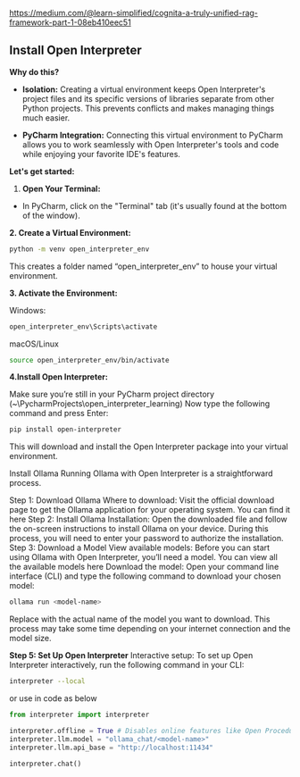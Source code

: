 
https://medium.com/@learn-simplified/cognita-a-truly-unified-rag-framework-part-1-08eb410eec51

**Install Open Interpreter**
----------------------------

**Why do this?**

*   **Isolation:** Creating a virtual environment keeps Open Interpreter's project files and its specific versions of libraries separate from other Python projects. This prevents conflicts and makes managing things much easier.
   
*   **PyCharm Integration:** Connecting this virtual environment to PyCharm allows you to work seamlessly with Open Interpreter's tools and code while enjoying your favorite IDE's features.
   

**Let's get started:**

1.  **Open Your Terminal:**
   

*   In PyCharm, click on the "Terminal" tab (it's usually found at the bottom of the window).
   

**2\. Create a Virtual Environment:**
```bash
python -m venv open_interpreter_env
```
This creates a folder named “open_interpreter_env” to house your virtual environment.


**3\. Activate the Environment:**

Windows:
```bash
open_interpreter_env\Scripts\activate
```
macOS/Linux
```bash
source open_interpreter_env/bin/activate
```

**4\.Install Open Interpreter:**

Make sure you’re still in your PyCharm project directory (~\PycharmProjects\open_interpreter_learning)
Now type the following command and press Enter:

```bash
pip install open-interpreter
```
This will download and install the Open Interpreter package into your virtual environment.

Install Ollama
Running Ollama with Open Interpreter is a straightforward process.

Step 1: Download Ollama
Where to download: Visit the official download page to get the Ollama application for your operating system. You can find it here
Step 2: Install Ollama
Installation: Open the downloaded file and follow the on-screen instructions to install Ollama on your device. During this process, you will need to enter your password to authorize the installation.
Step 3: Download a Model
View available models: Before you can start using Ollama with Open Interpreter, you’ll need a model. You can view all the available models here
Download the model: Open your command line interface (CLI) and type the following command to download your chosen model:

```bash
ollama run <model-name>
```

Replace <model-name> with the actual name of the model you want to download. This process may take some time depending on your internet connection and the model size.

**Step 5\: Set Up Open Interpreter**
Interactive setup: To set up Open Interpreter interactively, run the following command in your CLI:

```bash
interpreter --local
```

or use in code as below

```python
from interpreter import interpreter

interpreter.offline = True # Disables online features like Open Procedures
interpreter.llm.model = "ollama_chat/<model-name>"
interpreter.llm.api_base = "http://localhost:11434"

interpreter.chat()
```

